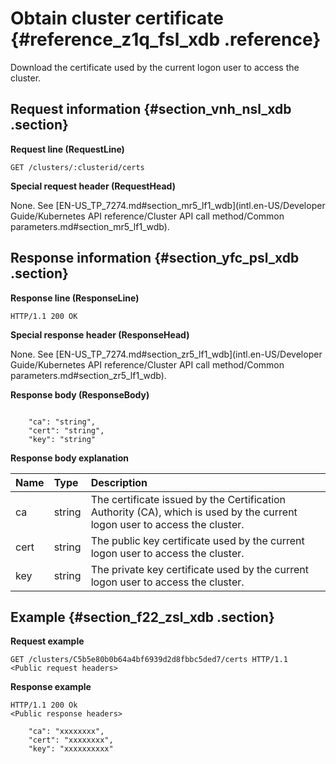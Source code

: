 # Obtain cluster certificate {#reference_z1q_fsl_xdb .reference}

Download the certificate used by the current logon user to access the cluster.

## Request information {#section_vnh_nsl_xdb .section}

**Request line \(RequestLine\)**

```
GET /clusters/:clusterid/certs
```

**Special request header \(RequestHead\)**

None. See [EN-US\_TP\_7274.md\#section\_mr5\_lf1\_wdb](intl.en-US/Developer Guide/Kubernetes API reference/Cluster API call method/Common parameters.md#section_mr5_lf1_wdb).

## Response information {#section_yfc_psl_xdb .section}

**Response line \(ResponseLine\)**

```
HTTP/1.1 200 OK
```

**Special response header \(ResponseHead\)**

None. See [EN-US\_TP\_7274.md\#section\_zr5\_lf1\_wdb](intl.en-US/Developer Guide/Kubernetes API reference/Cluster API call method/Common parameters.md#section_zr5_lf1_wdb).

**Response body \(ResponseBody\)**

```

    "ca": "string",
    "cert": "string",
    "key": "string"

```

**Response body explanation**

|Name|Type|Description|
|:---|:---|:----------|
|ca|string|The certificate issued by the Certification Authority \(CA\), which is used by the current logon user to access the cluster.|
|cert|string|The public key certificate used by the current logon user to access the cluster.|
|key|string|The private key certificate used by the current logon user to access the cluster.|

## Example {#section_f22_zsl_xdb .section}

**Request example**

```
GET /clusters/C5b5e80b0b64a4bf6939d2d8fbbc5ded7/certs HTTP/1.1
<Public request headers>
```

**Response example**

```
HTTP/1.1 200 Ok
<Public response headers>

    "ca": "xxxxxxxx",
    "cert": "xxxxxxxx",
    "key": "xxxxxxxxxx"

```

